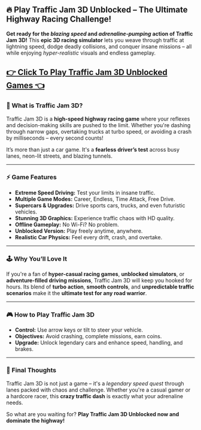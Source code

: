 ## 🔥 Play Traffic Jam 3D Unblocked – The Ultimate Highway Racing Challenge!

**Get ready for the *blazing speed* and *adrenaline-pumping* action of Traffic Jam 3D!** This **epic 3D racing simulator** lets you weave through traffic at lightning speed, dodge deadly collisions, and conquer insane missions – all while enjoying *hyper-realistic* visuals and endless gameplay.

## <a href="https://1kb.link/IuX0P9">👉 Click To Play Traffic Jam 3D Unblocked Games 👈</a>

### 🚗 What is Traffic Jam 3D?

Traffic Jam 3D is a **high-speed highway racing game** where your reflexes and decision-making skills are pushed to the limit. Whether you're dashing through narrow gaps, overtaking trucks at turbo speed, or avoiding a crash by milliseconds – every second counts!

It’s more than just a car game. It's a **fearless driver’s test** across busy lanes, neon-lit streets, and blazing tunnels.

---

### ⚡ Game Features

* **Extreme Speed Driving:** Test your limits in insane traffic.
* **Multiple Game Modes:** Career, Endless, Time Attack, Free Drive.
* **Supercars & Upgrades:** Drive sports cars, trucks, and even futuristic vehicles.
* **Stunning 3D Graphics:** Experience traffic chaos with HD quality.
* **Offline Gameplay:** No Wi-Fi? No problem.
* **Unblocked Version:** Play freely anytime, anywhere.
* **Realistic Car Physics:** Feel every drift, crash, and overtake.

---

### 🕹️ Why You’ll Love It

If you're a fan of **hyper-casual racing games**, **unblocked simulators**, or **adventure-filled driving missions**, Traffic Jam 3D will keep you hooked for hours. Its blend of **turbo action**, **smooth controls**, and **unpredictable traffic scenarios** make it the **ultimate test for any road warrior**.

---

### 🎮 How to Play Traffic Jam 3D

* **Control:** Use arrow keys or tilt to steer your vehicle.
* **Objectives:** Avoid crashing, complete missions, earn coins.
* **Upgrade:** Unlock legendary cars and enhance speed, handling, and brakes.

---

### 💬 Final Thoughts

Traffic Jam 3D is not just a game – it's a *legendary speed quest* through lanes packed with chaos and challenge. Whether you're a casual gamer or a hardcore racer, this **crazy traffic dash** is exactly what your adrenaline needs.

So what are you waiting for?
**Play Traffic Jam 3D Unblocked now and dominate the highway!**
